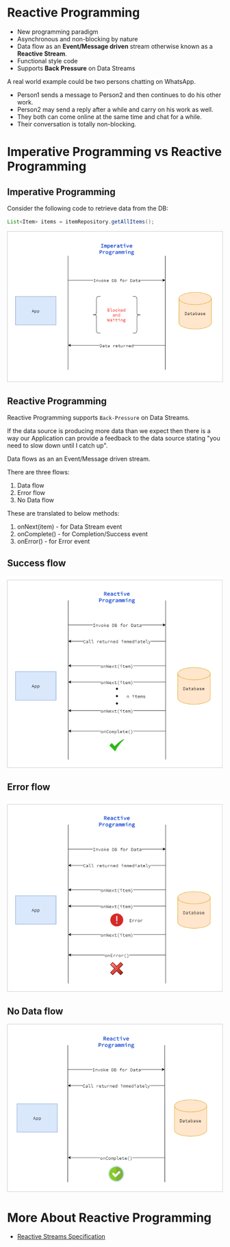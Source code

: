 # Reactive Programming

* New programming paradigm
* Asynchronous and non-blocking by nature
* Data flow as an **Event/Message driven** stream otherwise known as a **Reactive Stream**.
* Functional style code
* Supports **Back Pressure** on Data Streams

A real world example could be two persons chatting on WhatsApp.

* Person1 sends a message to Person2 and then continues to do his other work.
* Person2 may send a reply after a while and carry on his work as well.
* They both can come online at the same time and chat for a while.
* Their conversation is totally non-blocking.

# Imperative Programming vs Reactive Programming

## Imperative Programming

Consider the following code to retrieve data from the DB:

```java
List<Item> items = itemRepository.getAllItems();
```

![Imperative Programming](./images/imperative-programming.png)

## Reactive Programming

Reactive Programming supports `Back-Pressure` on Data Streams.

If the data source is producing more data than we expect then there is a way our Application can provide a feedback
to the data source stating "you need to slow down until I catch up".

Data flows as an an Event/Message driven stream.

There are three flows:

1. Data flow
2. Error flow
3. No Data flow

These are translated to below methods:

1. onNext(item) - for Data Stream event
2. onComplete() - for Completion/Success event
3. onError() - for Error event

## Success flow
![Reactive Programming - Success flow](./images/data-flow-as-an-event-driven-stream_1_success-flow.png)

## Error flow
![Reactive Programming - Error flow](./images/data-flow-as-an-event-driven-stream_2_error-flow.png)

## No Data flow
![Reactive Programming - No Data flow](./images/data-flow-as-an-event-driven-stream_3_no-data-flow.png)

# More About Reactive Programming

* [Reactive Streams Specification](./reactive-streams-specification.md "Reactive Streams Specification")